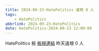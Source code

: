```yaml
---
title: 2024-09-23-HatePolitics 違規 0 人
tags:
    - HatePolitics
abbrlink: 2024-09-23-HatePolitics
date: HatePolitics-2024-09-23 12:00:00
---
```

HatePolitics 板 [板規連結](https://www.ptt.cc/bbs/HatePolitics/M.1617115262.A.D60.html)
昨天違規 0 人
